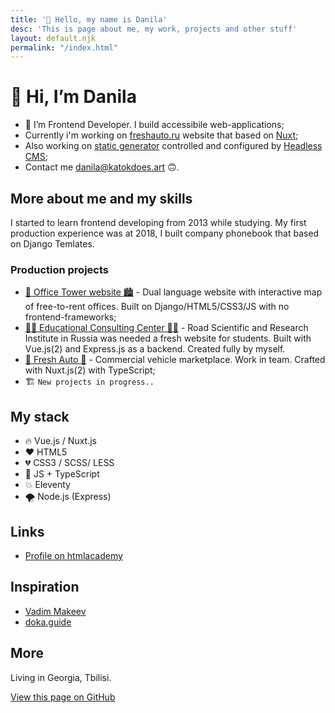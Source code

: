 ```yaml
---
title: '👋 Hello, my name is Danila'
desc: 'This is page about me, my work, projects and other stuff'
layout: default.njk
permalink: "/index.html"
---
```


# 👋 Hi, I’m Danila

- 👀 I’m Frontend Developer. I build accessibile web-applications;
- Currently i'm working on [freshauto.ru](https://freshauto.ru) website that based on [Nuxt](https://nuxtjs.org/);
- Also working on [static generator](https://www.11ty.dev/) controlled and configured by [Headless CMS](https://strapi.io/);
- Contact me [danila@katokdoes.art](mailto:danila@katokdoes.art) 🙃.

## More about me and my skills

I started to learn frontend developing from 2013 while studying.
My first production experience was at 2018, I built company phonebook that based on Django Temlates.

### Production projects

- [🏢 Office Tower website 🏙](https://officetower.ru/ru/) - Dual language website with interactive map of free-to-rent offices. Built on Django/HTML5/CSS3/JS with no frontend-frameworks;
- [🧑‍🎓 Educational Consulting Center 👨‍🎓](https://consult.rosdorspk.ru/) - Road Scientific and Research Institute in Russia was needed a fresh website for students. Built with Vue.js(2) and Express.js as a backend. Created fully by myself.
- [🚙 Fresh Auto 🚗](https://freshauto.ru) - Commercial vehicle marketplace. Work in team. Crafted with Nuxt.js(2) with TypeScript;
- 🏗 ```New projects in progress..```

## My stack

- 🔥 Vue.js / Nuxt.js
- ❤️ HTML5
- 💔 CSS3 / SCSS/ LESS
- 💛 JS + TypeScript
- 💥 Eleventy
- 🌪 Node.js (Express)

## Links

- [Profile on htmlacademy](https://htmlacademy.ru/profile/katok)

## Inspiration

- [Vadim Makeev](https://github.com/pepelsbey)
- [doka.guide](https://github.com/doka-guide/content)

## More

Living in Georgia, Tbilisi.

[View this page on GitHub](https://github.com/katokdoescode/katokdoes.art)
